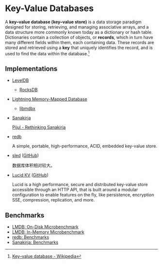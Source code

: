 # Key-Value Databases
A **key–value database (key–value store)** is a data storage paradigm designed for storing, retrieving, and managing associative arrays, and a data structure more commonly known today as a dictionary or hash table. Dictionaries contain a collection of objects, or **records**, which in turn have many different fields within them, each containing data. These records are stored and retrieved using a **key** that uniquely identifies the record, and is used to find the data within the database.[^wiki]

## Implementations
- [LevelDB](DBMS/LevelDB/README.md)
  - [RocksDB](DBMS/LevelDB/RocksDB/README.md)
- [Lightning Memory-Mapped Database](DBMS/LMDB/README.md)
  - [libmdbx](DBMS/LMDB/libmdbx.md)
- [Sanakirja](https://docs.rs/sanakirja/)

  [Pijul - Rethinking Sanakirja](https://pijul.org/posts/2021-02-06-rethinking-sanakirja/)
- [redb](https://github.com/cberner/redb)

  A simple, portable, high-performance, ACID, embedded key-value store.
- [sled](https://sled.rs/) ([GitHub](https://github.com/spacejam/sled))

  数据库体积相对较大。
- [Lucid KV](https://clintnetwork.gitbook.io/lucid/) ([GitHub](https://github.com/lucid-kv/lucid))

  Lucid is a high performance, secure and distributed key-value store accessible through an HTTP API, that is built around a modular configuration to enable features on the fly, like persistence, encryption SSE, compression, replication, and more.

## Benchmarks
- [LMDB: On-Disk Microbenchmark](https://web.archive.org/web/20141209233807/http://symas.com/mdb/ondisk/)
- [LMDB: In-Memory Microbenchmark](https://web.archive.org/web/20141209233002/http://symas.com/mdb/inmem/)
- [redb: Benchmarks](https://github.com/cberner/redb#benchmarks)
- [Sanakirja: Benchmarks](https://pijul.org/posts/2021-02-06-rethinking-sanakirja/#benchmarks)

[^wiki]: [Key–value database - Wikipedia](https://en.wikipedia.org/wiki/Key%E2%80%93value_database)